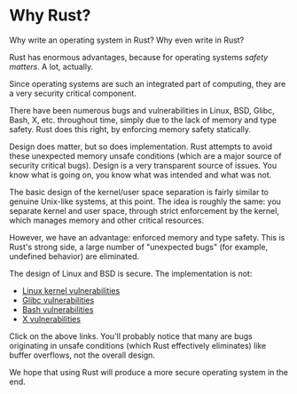 Why Rust?
=========

Why write an operating system in Rust? Why even write in Rust?

Rust has enormous advantages, because for operating systems _safety matters_. A lot, actually.

Since operating systems are such an integrated part of computing, they are a very security critical component.

There have been numerous bugs and vulnerabilities in Linux, BSD, Glibc, Bash, X, etc. throughout time, simply due to the lack of memory and type safety. Rust does this right, by enforcing memory safety statically.

Design does matter, but so does implementation. Rust attempts to avoid these unexpected memory unsafe conditions (which are a major source of security critical bugs). Design is a very transparent source of issues. You know what is going on, you know what was intended and what was not.

The basic design of the kernel/user space separation is fairly similar to genuine Unix-like systems, at this point. The idea is roughly the same: you separate kernel and user space, through strict enforcement by the kernel, which manages memory and other critical resources.

However, we have an advantage: enforced memory and type safety. This is Rust's strong side, a large number of "unexpected bugs" (for example, undefined behavior) are eliminated.

The design of Linux and BSD is secure. The implementation is not:

- [Linux kernel vulnerabilities]
- [Glibc vulnerabilities]
- [Bash vulnerabilities]
- [X vulnerabilities]

Click on the above links. You'll probably notice that many are bugs originating in unsafe conditions (which Rust effectively eliminates) like buffer overflows, not the overall design.

We hope that using Rust will produce a more secure operating system in the end.

[Linux kernel vulnerabilities]: https://www.cvedetails.com/vulnerability-list.php?vendor_id=33&product_id=47&version_id=&page=1&hasexp=0&opdos=0&opec=0&opov=0&opcsrf=0&opgpriv=0&opsqli=0&opxss=0&opdirt=0&opmemc=0&ophttprs=0&opbyp=0&opfileinc=0&opginf=0&cvssscoremin=7&cvssscoremax=7.99&year=0&month=0&cweid=0&order=3&trc=269&sha=27cc1be095dd1cc4189b3d337cc787289500c13e

[Glibc vulnerabilities]: https://www.cvedetails.com/vulnerability-list.php?vendor_id=72&product_id=767&version_id=&page=1&hasexp=0&opdos=0&opec=0&opov=0&opcsrf=0&opgpriv=0&opsqli=0&opxss=0&opdirt=0&opmemc=0&ophttprs=0&opbyp=0&opfileinc=0&opginf=0&cvssscoremin=0&cvssscoremax=0&year=0&month=0&cweid=0&order=3&trc=62&sha=5e0c40399ffafd65f77e6b537bcc0f50474eeed3

[Bash vulnerabilities]: http://www.cvedetails.com/vulnerability-list.php?vendor_id=72&product_id=21050&version_id=&page=1&hasexp=0&opdos=0&opec=0&opov=0&opcsrf=0&opgpriv=0&opsqli=0&opxss=0&opdirt=0&opmemc=0&ophttprs=0&opbyp=0&opfileinc=0&opginf=0&cvssscoremin=0&cvssscoremax=0&year=0&month=0&cweid=0&order=3&trc=10&sha=b7da5775428a703fdead6c27fbca76cd40b7c596

[X vulnerabilities]: https://www.cvedetails.com/vulnerability-list.php?vendor_id=8216&product_id=&version_id=&page=1&hasexp=0&opdos=0&opec=0&opov=0&opcsrf=0&opgpriv=0&opsqli=0&opxss=0&opdirt=0&opmemc=0&ophttprs=0&opbyp=0&opfileinc=0&opginf=0&cvssscoremin=0&cvssscoremax=0&year=0&month=0&cweid=0&order=3&trc=55&sha=a68a1ced1b67444749733b7fa9e1438ff0c42810

